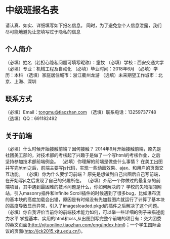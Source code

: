 # 中级班报名表

请认真、如实、详细填写如下报名信息。
同时，为了避免您个人信息泄露，我们尽可能地避免让您填写过于隐私的信息

## 个人简介

（必填）姓名（若担心隐私问题可填写昵称）：童牧
（必填）学校：西安交通大学
（必填）专业：机械工程及自动化
（必填）毕业时间：2018年6月
（必填）学历：本科
（选填）家庭居住城市：浙江衢州龙游
（选填）未来期望工作城市：北京、上海、深圳

## 联系方式

（必填）Email：tongmu@tiaozhan.com
（选填）联系电话：13259737748
（选填）QQ：691182492

## 关于前端

（必填）什么时候开始接触前端？因何接触？
2014年9月开始接触前端，原先是社团美工部的，对技术部的考核起了兴趣于是做了一个写html的考核作业，之后坚持参加技术部前端例会。
（必填）你理解的前端是做些什么事情？
在美工出图并写完html之后，前端主要写js代码，实现一些动画效果、ajax、和用户的页面交互功能。
（必填）你为什么要学习前端？
原先是想做到自己出图后自己写前端，在开始写js之后发现了自己的兴趣所在。
（必填）介绍一个你做过的最复杂的前端项目，其中遇到最困难的技术问题是什么，你如何解决的？
学校的失物招领网站，引入masonry插件和Infinite Scroll插件的时候遇到了很多bug，比如瀑布流的基本块的高度加载会出错，原因是有时候没有先加载图片就运行了计算了基本块的高度导致显示异常，引入了imagesloaded.pkgd的插件之后解决了这个问题。
（必填）你自我评价当前你的前端技术能力如何，可以举一些详细的例子来描述能力水平
掌握基本、实用的html和css,从出图到写完整个前端的项目有：交大团委的英文页面(http://xjtuonline.tiaozhan.com/eng/index.html)；一个学生国际会议的页面(http://jck2015.xjtu.edu.cn/)。

